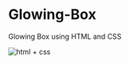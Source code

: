 # Glowing-Box
Glowing Box using HTML and CSS

![html + css](https://github.com/Thilina-Sakalasooriya/Glowing-Box/assets/171168428/044c45e0-00c1-4151-b04e-6769266203b3)
